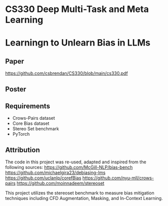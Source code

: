 # CS330 Deep Multi-Task and Meta Learning
# Learningn to Unlearn Bias in LLMs

## Paper
https://github.com/csbrendan/CS330/blob/main/cs330.pdf


## Poster




## Requirements

- Crows-Pairs dataset
- Core Bias dataset
- Stereo Set benchmark
- PyTorch


## Attribution

The code in this project was re-used, adapted and inspired from the following sources:
https://github.com/McGill-NLP/bias-bench
https://github.com/michaelgira23/debiasing-lms
https://github.com/uclanlp/corefBias
https://github.com/nyu-mll/crows-pairs
https://github.com/moinnadeem/stereoset



This project utilizes the stereoset benchmark to measure bias mitigation techniques including CFD Augmentation, Masking, and In-Context Learning.
